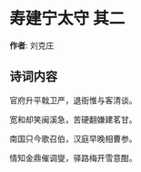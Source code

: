 # 寿建宁太守  其二

**作者**: 刘克庄

## 诗词内容

官府升平戟卫严，退衙惟与客清谈。

宽和却笑闽溪急，苦硬翻嫌建茗甘。

南国只今歌召伯，汉庭早晚相曹参。

情知金鼎催调燮，驿路梅开雪意酣。


